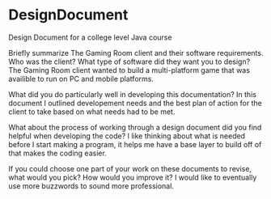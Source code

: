 # DesignDocument
Design Document for a college level Java course

Briefly summarize The Gaming Room client and their software requirements. Who was the client? What type of software did they want you to design?
The Gaming Room client wanted to build a multi-platform game that was availible to run on PC and mobile platforms.

What did you do particularly well in developing this documentation?
In this document I outlined developement needs and the best plan of action for the client to take based on what needs had to be met.

What about the process of working through a design document did you find helpful when developing the code?
I like thinking about what is needed before I start making a program, it helps me have a base layer to build off of that makes the coding easier.

If you could choose one part of your work on these documents to revise, what would you pick? How would you improve it?
I would like to eventually use more buzzwords to sound more professional.
